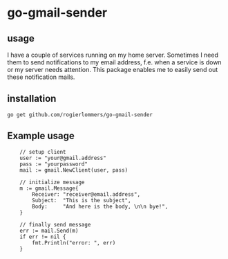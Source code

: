 # go-gmail-sender

## usage
I have a couple of services running on my home server. Sometimes I need them to send notifications to my email address, f.e. when a service is down or my server needs attention. This package enables me to easily send out these notification mails.

## installation
`go get github.com/rogierlommers/go-gmail-sender`

## Example usage
```
	// setup client
	user := "your@gmail.address"
	pass := "yourpassword"
	mail := gmail.NewClient(user, pass)

	// initialize message
	m := gmail.Message{
		Receiver: "receiver@email.address",
		Subject:  "This is the subject",
		Body:     "And here is the body, \n\n bye!",
	}

	// finally send message
	err := mail.Send(m)
	if err != nil {
		fmt.Println("error: ", err)
	}
```